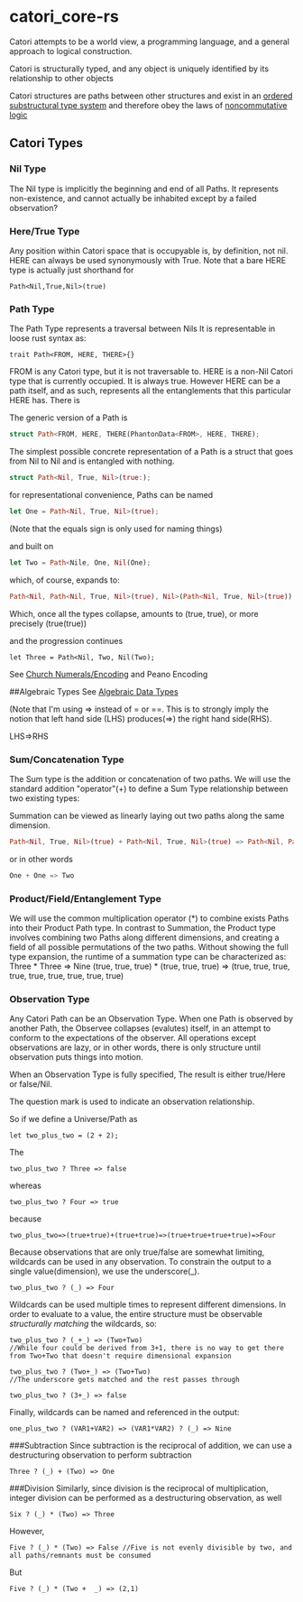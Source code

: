 # catori_core-rs
Catori attempts to be a world view, a programming language, 
and a general approach to logical construction.

Catori is structurally typed, and any object is uniquely identified by its relationship to other objects

Catori structures are paths between other structures and exist in an 
[ordered substructural type system](https://en.wikipedia.org/wiki/Substructural_type_system#Ordered_type_system)
and therefore obey the laws of [noncommutative logic](https://en.wikipedia.org/wiki/Noncommutative_logic)

## Catori Types

### Nil Type
The Nil type is implicitly the beginning and end of all Paths. 
It represents non-existence, and cannot actually be inhabited except by a
failed observation?

### Here/True Type
Any position within Catori space that is occupyable is, by definition, not nil.
HERE can always be used synonymously with True. 
Note that a bare HERE type is actually just shorthand for 
```
Path<Nil,True,Nil>(true)
```

### Path Type
The Path Type represents a traversal between Nils
It is representable in loose rust syntax as:

```
trait Path<FROM, HERE, THERE>{}
```
FROM is any Catori type, but it is not traversable to.
HERE is a non-Nil Catori type that is currently occupied. It is always true.
However HERE can be a path itself, and as such, represents all the entanglements
that this particular HERE has.
There is 

The generic version of a Path is

```rust
struct Path<FROM, HERE, THERE(PhantonData<FROM>, HERE, THERE);
```

The simplest possible concrete representation of a Path is a struct that 
goes from Nil to Nil and is entangled with nothing.

```rust
struct Path<Nil, True, Nil>(true:);
```

for representational convenience, Paths can be named
```rust
let One = Path<Nil, True, Nil>(true);
```
(Note that the equals sign is only used for naming things)

and built on
```rust
let Two = Path<Nile, One, Nil(One);
```
which, of course, expands to:
```rust
Path<Nil, Path<Nil, True, Nil>(true), Nil>(Path<Nil, True, Nil>(true))
```
Which, once all the types collapse, amounts to (true, true), or more precisely (true(true))

and the progression continues
```
let Three = Path<Nil, Two, Nil(Two);
```

See [Church Numerals/Encoding](https://en.wikipedia.org/wiki/Church_encoding) and Peano Encoding



##Algebraic Types
See [Algebraic Data Types](https://en.wikipedia.org/wiki/Algebraic_data_type)

(Note that I'm using => instead of = or ==. This is to strongly imply the notion that 
left hand side (LHS) produces(=>) the right hand side(RHS).

LHS=>RHS

### Sum/Concatenation Type
The Sum type is the addition or concatenation of two paths. We will use the standard addition 
"operator"(+) to define a Sum Type 
relationship between two existing types:

Summation can be viewed as linearly laying out two paths along the same dimension.

```rust
Path<Nil, True, Nil>(true) + Path<Nil, True, Nil>(true) => Path<Nil, Path<Nil, True, Nil>(true), Nil>(Path<Nil, True, Nil>(true))
```
or in other words
```rust
One + One => Two
```
### Product/Field/Entanglement Type
We will use the common multiplication operator (*) to combine exists Paths into their Product Path type.
In contrast to Summation, the Product type involves combining two Paths along different dimensions, and 
creating a field of all possible permutations of the two paths. Without showing the full type expansion, the runtime
of a summation type can be characterized as:
Three * Three => Nine
(true, true, true) * (true, true, true) => (true, true, true, true, true, true, true, true, true)

### Observation Type
Any Catori Path can be an Observation Type. When one Path is observed by another Path, 
the Observee collapses (evalutes) itself, in an attempt to conform to the expectations of the observer.
All operations except observations are lazy, or in other words, there is only structure until
observation puts things into motion.

When an Observation Type is fully specified, The result is either true/Here or false/Nil.

The question mark is used to indicate an observation relationship.

So if we define a Universe/Path as 
```
let two_plus_two = (2 + 2);
```
The
```
two_plus_two ? Three => false
```
whereas
```
two_plus_two ? Four => true
```

because
```
two_plus_two=>(true+true)+(true+true)=>(true+true+true+true)=>Four

```

 Because observations that are only true/false are somewhat limiting, 
 wildcards can be used in any observation. To constrain the output to a single value(dimension), we
 use the underscore(_). 
 ```
two_plus_two ? (_) => Four
```
Wildcards can be used multiple times to represent different dimensions. In order to evaluate to
a value, the entire structure must be observable *structurally matching* the wildcards, so:
```
two_plus_two ? (_+_) => (Two+Two) 
//While four could be derived from 3+1, there is no way to get there from Two+Two that doesn't require dimensional expansion

two_plus_two ? (Two+_) => (Two+Two) 
//The underscore gets matched and the rest passes through

two_plus_two ? (3+_) => false
```

Finally, wildcards can be named and referenced in the output:
```
one_plus_two ? (VAR1+VAR2) => (VAR1*VAR2) ? (_) => Nine
```


###Subtraction
Since subtraction is the reciprocal of addition, we can use a destructuring observation to perform subtraction

```
Three ? (_) + (Two) => One
```

###Division
Similarly, since division is the reciprocal of multiplication, integer division can be performed as a 
destructuring observation, as well

```
Six ? (_) * (Two) => Three
```

However, 
```
Five ? (_) * (Two) => False //Five is not evenly divisible by two, and all paths/remnants must be consumed
```

But
```
Five ? (_) * (Two +  _) => (2,1)

